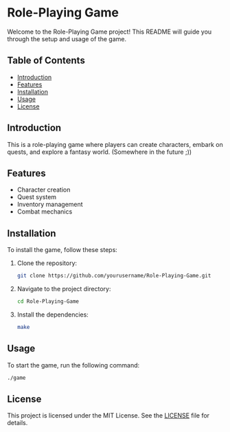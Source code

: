 # Role-Playing Game

Welcome to the Role-Playing Game project! This README will guide you through the setup and usage of the game.

## Table of Contents
- [Introduction](#introduction)
- [Features](#features)
- [Installation](#installation)
- [Usage](#usage)
- [License](#license)

## Introduction
This is a role-playing game where players can create characters, embark on quests, and explore a fantasy world. (Somewhere in the future ;))

## Features
- Character creation
- Quest system
- Inventory management
- Combat mechanics

## Installation
To install the game, follow these steps:

1. Clone the repository:
    ```bash
    git clone https://github.com/yourusername/Role-Playing-Game.git
    ```
2. Navigate to the project directory:
    ```bash
    cd Role-Playing-Game
    ```
3. Install the dependencies:
    ```bash
    make
    ```

## Usage
To start the game, run the following command:
```bash
./game
```

## License
This project is licensed under the MIT License. See the [LICENSE](LICENSE) file for details.
